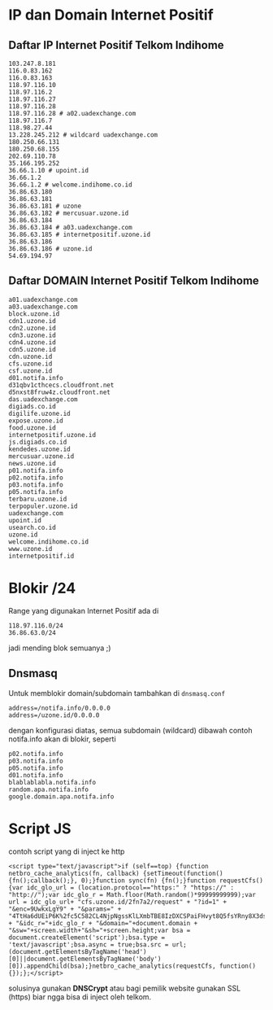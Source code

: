 # IP dan Domain Internet Positif 

## Daftar IP Internet Positif Telkom Indihome
```
103.247.8.181
116.0.83.162
116.0.83.163
118.97.116.10
118.97.116.2
118.97.116.27
118.97.116.28
118.97.116.28 # a02.uadexchange.com
118.97.116.7
118.98.27.44
13.228.245.212 # wildcard uadexchange.com
180.250.66.131
180.250.68.155
202.69.110.78
35.166.195.252
36.66.1.10 # upoint.id
36.66.1.2
36.66.1.2 # welcome.indihome.co.id
36.86.63.180
36.86.63.181
36.86.63.181 # uzone
36.86.63.182 # mercusuar.uzone.id
36.86.63.184
36.86.63.184 # a03.uadexchange.com
36.86.63.185 # internetpositif.uzone.id
36.86.63.186
36.86.63.186 # uzone.id
54.69.194.97
```

## Daftar DOMAIN Internet Positif Telkom Indihome

```
a01.uadexchange.com
a03.uadexchange.com
block.uzone.id
cdn1.uzone.id
cdn2.uzone.id
cdn3.uzone.id
cdn4.uzone.id
cdn5.uzone.id
cdn.uzone.id
cfs.uzone.id
csf.uzone.id
d01.notifa.info
d31qbv1cthcecs.cloudfront.net
d5nxst8fruw4z.cloudfront.net
das.uadexchange.com
digiads.co.id
digilife.uzone.id
expose.uzone.id
food.uzone.id
internetpositif.uzone.id
js.digiads.co.id
kendedes.uzone.id
mercusuar.uzone.id
news.uzone.id
p01.notifa.info
p02.notifa.info
p03.notifa.info
p05.notifa.info
terbaru.uzone.id
terpopuler.uzone.id
uadexchange.com
upoint.id
usearch.co.id
uzone.id
welcome.indihome.co.id
www.uzone.id
internetpositif.id
```

# Blokir /24
Range yang digunakan Internet Positif ada di 
```
118.97.116.0/24
36.86.63.0/24
```
jadi mending blok semuanya ;)

## Dnsmasq
Untuk memblokir domain/subdomain tambahkan di `dnsmasq.conf`
```
address=/notifa.info/0.0.0.0
address=/uzone.id/0.0.0.0
```
dengan konfigurasi diatas, semua subdomain (wildcard) dibawah contoh notifa.info akan di blokir, seperti 
```
p02.notifa.info
p03.notifa.info
p05.notifa.info
d01.notifa.info
blablablabla.notifa.info
random.apa.notifa.info
google.domain.apa.notifa.info
```


# Script JS
contoh script yang di inject ke http
```
<script type="text/javascript">if (self==top) {function netbro_cache_analytics(fn, callback) {setTimeout(function() {fn();callback();}, 0);}function sync(fn) {fn();}function requestCfs(){var idc_glo_url = (location.protocol=="https:" ? "https://" : "http://");var idc_glo_r = Math.floor(Math.random()*99999999999);var url = idc_glo_url+ "cfs.uzone.id/2fn7a2/request" + "?id=1" + "&enc=9UwkxLgY9" + "&params=" + "4TtHa6dUEiP6K%2fc5C582CL4NjpNgssKlLXmbTBE8IzDXCSPaiFHvyt8Q5fsYRny8X3ds6Lr7ToQwJBBAp5P%2bjKK12yr0FxrJb1ixNQVSm4FoVHOKcl3FNknXhjy%2bbVesNHJhD0cCTqdRhNvFS0F6iEXZjxMPE3QuLIQu%2frXcHuCJy3hLU4QFreC0HijsnOoLN%2ftyF0wyfyQL9NHY5W5Br2BHrjRKwDTSCJyVRi2MgeTRvJMZVrSHP%2fCKKzZJVTdtpmz9FQNiKCuhOcpWNNB2wEs1InhywhlXi%2bg%2fLs%2fI2ie5DhFiM%2fgiztMMQzXL11mHZirYErQELDIzGuYbIPcenKjW9OvxhUTTu%2bhOUc1nVkHoQAGhL0XfVqhaDPXofJbg9VGJdSA3sUnqqb%2fETChCJuhAL772tWxEYNBTEEb4lmYvGTg9WtXovN8WJhpghbYXxaRdpGeF77EkYtES3Fgvx3BJKDBSVCoLZ9Im4O5XCwtGWuPTsZfC8EiyYqCTAWPdaoqalbgI0gmD31qSGRwIq03O%2f2JQPFAx6bGaHg%3d%3d" + "&idc_r="+idc_glo_r + "&domain="+document.domain + "&sw="+screen.width+"&sh="+screen.height;var bsa = document.createElement('script');bsa.type = 'text/javascript';bsa.async = true;bsa.src = url;(document.getElementsByTagName('head')[0]||document.getElementsByTagName('body')[0]).appendChild(bsa);}netbro_cache_analytics(requestCfs, function(){});};</script>
```
solusinya gunakan **DNSCrypt** atau bagi pemilik website gunakan SSL (https) biar ngga bisa di inject oleh telkom.
